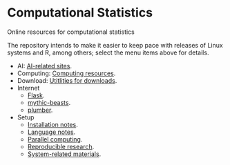 # Computational Statistics

Online resources for computational statistics

The repository intends to make it easier to keep pace with releases of Linux systems and R, among others; select the menu items above for details.

- AI: [AI-related sites](AI.md).
- Computing: [Computing resources](Computing.md).
- Download: [Utitlities for downloads](download.md).
- Internet
    * [Flask](Flask/README.md).
    * [mythic-beasts](mythic-beasts.md).
    * [plumber](plumber.md).
- Setup
    * [Installation notes](INSTALL.md).
    * [Language notes](LANGUAGES.md).
    * [Parallel computing](PARALLEL.md).
    * [Reproducible research](REPRODUCE.md).
    * [System-related materials](SYSTEMS.md).
